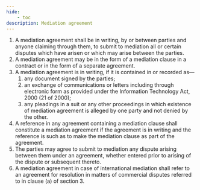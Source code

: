 ```yaml
---
hide:
    - toc
description: Mediation agreement
---
```


1. A mediation agreement shall be in writing, by or between parties and anyone claiming through them, to submit to mediation all or certain disputes which have arisen or which may arise between the parties.
2. A mediation agreement may be in the form of a mediation clause in a contract or in the form of a separate agreement.
3. A mediation agreement is in writing, if it is contained in or recorded as—
    1. any document signed by the parties;
    2. an exchange of communications or letters including through electronic form as provided under the Information Technology Act, 2000 (21 of 2000);
    3. any pleadings in a suit or any other proceedings in which existence of mediation agreement is alleged by one party and not denied by the other.
4. A reference in any agreement containing a mediation clause shall constitute a mediation agreement if the agreement is in writing and the reference is such as to make the mediation clause as part of the agreement.
5. The parties may agree to submit to mediation any dispute arising between them under an agreement, whether entered prior to arising of the dispute or subsequent thereto.
6. A mediation agreement in case of international mediation shall refer to an agreement for resolution in matters of commercial disputes referred to in clause (a) of section 3.
